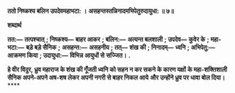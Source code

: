 **ततो निष्क्रश्य बलिन उपदेवमहाभटा: ।** **असहन्तस्तन्निनादमभिपेतुरुदायुधा: ॥ ७॥** 

**शब्दार्थ** 

**तत:—** **तत्पश्चात्** **; निष्क्रश्य—** **बाहर आकर** **; बलिन:—** **अत्यन्त बलशाली** **; उपदेव—** **कुवेर के** **; महा-भटा:—** **बड़े बड़े सैनिक** **;** **असहन्त:—** **असहनीय** **; तत्—** **शंख की** **; निनादम्—** **ध्वनि** **; अभिपेतु:—** **आक्रमण किया** **; उदायुधा:—** **विभिन्न आयुधों से** **सज्जित।** **.** 

**हे वीर विदुर, ध्रुव महाराज के शंख की गूँजती ध्वनि को सहन न कर सकने के कारण यक्षों** **के महा-शक्तिशाली सैनिक अपने-अपने अष-शष लेकर अपनी नगरी से बाहर निकल आये** **और उन्होंने ध्रुव पर धावा बोल दिया।** **** 